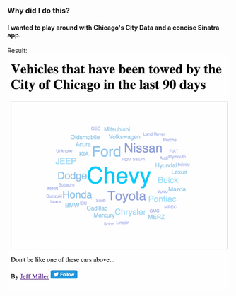 ### Why did I do this?
#### I wanted to play around with Chicago's City Data and a concise Sinatra app.

Result:
![alt tag](https://raw.githubusercontent.com/jeffmiller00/parking/master/parking_screenshot.png)
